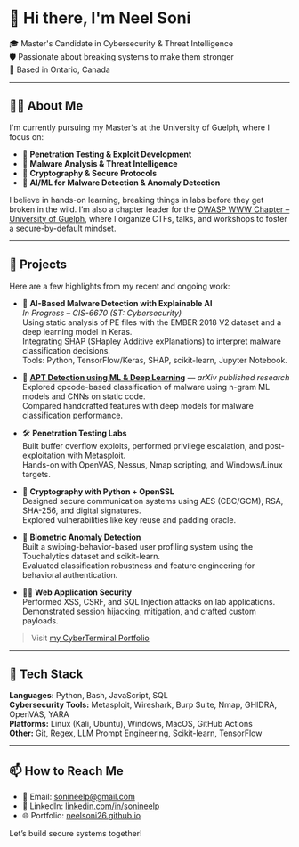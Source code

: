 # 👋 Hi there, I'm Neel Soni

🎓 Master's Candidate in Cybersecurity & Threat Intelligence  
🛡️ Passionate about breaking systems to make them stronger  
📍 Based in Ontario, Canada

---

## 👨‍💻 About Me

I'm currently pursuing my Master's at the University of Guelph, where I focus on:

- 🐍 **Penetration Testing & Exploit Development**
- 🧠 **Malware Analysis & Threat Intelligence**
- 🔐 **Cryptography & Secure Protocols**
- 🤖 **AI/ML for Malware Detection & Anomaly Detection**

I believe in hands-on learning, breaking things in labs before they get broken in the wild. I’m also a chapter leader for the [OWASP WWW Chapter – University of Guelph](https://owasp.org/www-chapter-university-of-guelph/), where I organize CTFs, talks, and workshops to foster a secure-by-default mindset.

---

## 🚀 Projects

Here are a few highlights from my recent and ongoing work:

- 🧠 **AI-Based Malware Detection with Explainable AI**  
  *In Progress – CIS-6670 (ST: Cybersecurity)*  
  Using static analysis of PE files with the EMBER 2018 V2 dataset and a deep learning model in Keras.  
  Integrating SHAP (SHapley Additive exPlanations) to interpret malware classification decisions.  
  Tools: Python, TensorFlow/Keras, SHAP, scikit-learn, Jupyter Notebook.

- 🔬 [**APT Detection using ML & Deep Learning**](https://arxiv.org/abs/2504.13408) — *arXiv published research*  
  Explored opcode-based classification of malware using n-gram ML models and CNNs on static code.  
  Compared handcrafted features with deep models for malware classification performance.

- 🛠️ **Penetration Testing Labs**  
  Built buffer overflow exploits, performed privilege escalation, and post-exploitation with Metasploit.  
  Hands-on with OpenVAS, Nessus, Nmap scripting, and Windows/Linux targets.

- 🔐 **Cryptography with Python + OpenSSL**  
  Designed secure communication systems using AES (CBC/GCM), RSA, SHA-256, and digital signatures.  
  Explored vulnerabilities like key reuse and padding oracle.

- 📱 **Biometric Anomaly Detection**  
  Built a swiping-behavior-based user profiling system using the Touchalytics dataset and scikit-learn.  
  Evaluated classification robustness and feature engineering for behavioral authentication.

- 🕵️‍♂️ **Web Application Security**  
  Performed XSS, CSRF, and SQL Injection attacks on lab applications.  
  Demonstrated session hijacking, mitigation, and crafted custom payloads.

> Visit [my CyberTerminal Portfolio](https://neelsoni26.github.io/)

---

## 🧰 Tech Stack

**Languages:** Python, Bash, JavaScript, SQL  
**Cybersecurity Tools:** Metasploit, Wireshark, Burp Suite, Nmap, GHIDRA, OpenVAS, YARA  
**Platforms:** Linux (Kali, Ubuntu), Windows, MacOS, GitHub Actions  
**Other:** Git, Regex, LLM Prompt Engineering, Scikit-learn, TensorFlow

---

## 📫 How to Reach Me

- 📧 Email: [sonineelp@gmail.com](mailto:sonineelp@gmail.com)  
- 💼 LinkedIn: [linkedin.com/in/sonineelp](https://linkedin.com/in/sonineelp)  
- 🌐 Portfolio: [neelsoni26.github.io](https://neelsoni26.github.io/)

Let’s build secure systems together!

